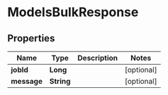
# ModelsBulkResponse

## Properties
Name | Type | Description | Notes
------------ | ------------- | ------------- | -------------
**jobId** | **Long** |  |  [optional]
**message** | **String** |  |  [optional]



